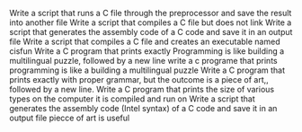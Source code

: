 Write a script that runs a C file through the preprocessor and save the result into another file
Write a script that compiles a C file but does not link
Write a script that generates the assembly code of a C code and save it in an output file
Write a script that compiles a C file and creates an executable named cisfun
Write a C program that prints exactly Programming is like building a multilingual puzzle, followed by a new line
write a c programe that prints programming is like a building a multilingual puzzle
Write a C program that prints exactly with proper grammar, but the outcome is a piece of art,, followed by a new line.
Write a C program that prints the size of various types on the computer it is compiled and run on
Write a script that generates the assembly code (Intel syntax) of a C code and save it in an output file
piecce of art is useful
